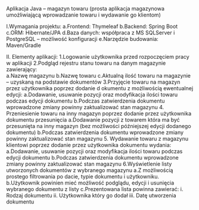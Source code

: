 
Aplikacja Java – magazyn towaru 
(prosta aplikacja magazynowa umożliwiającą wprowadzanie towaru i wydawanie go klientom) 

I.Wymagania projektu: 
a.Frontend: Thymeleaf 
b.Backend: Spring Boot 
c.ORM: Hibernate/JPA 
d.Baza danych: współpraca z  MS SQLServer i PostgreSQL – możliwość konfiguracji 
e.Narzędzie budowania: Maven/Gradle 

II.
Elementy aplikacji: 
1.Logowanie użytkownika przed rozpoczęciem pracy w aplikacji 
2.Podgląd rejestru stanu towaru na 
danym magazynie zawierający:  
a.Nazwę magazynu 
b.Nazwę towaru 
c.Aktualną ilość towaru na magazynie – uzyskaną na podstawie dokumentów 
3.Przyjęcie towaru na magazyn przez użytkownika poprzez dodanie d
okumentu z możliwością ewentualnej edycji: 
a.Dodawanie, usuwanie pozycji oraz modyfikacja ilości towaru podczas edycji dokumentu 
b.Podczas zatwierdzenia dokumentu wprowadzone zmiany powinny zaktualizować stan magazynu 
4.
Przeniesienie towaru na inny magazyn poprzez dodanie przez użytkownika dokumentu przesunięcia 
a.Dodawanie pozycji z  towarem która ma być przesunięta na inny magazyn (bez możliwości późniejszej edycji dodanego dokumentu) 
b.Podczas zatwierdzenia dokumentu wprowadzone zmiany powinny zaktualizować stan magazynu 
5.
Wydawanie towaru z magazynu klientowi poprzez dodanie przez użytkownika dokumentu wydania: 
a.Dodawanie, usuwanie pozycji oraz modyfikacja ilości towaru podczas edycji dokumentu 
b.Podczas zatwierdzenia dokumentu wprowadzone zmiany powinny zaktualizować stan magazynu 
6.Wyświetlenie listy utworzonych dokumentów z wybranego magazynu 
a.Z możliwością prostego filtrowania po dacie, typie dokumentu i użytkowniku.  
b.Użytkownik powinien mieć możliwość  podglądu, edycji i usunięcia wybranego dokumentu z listy 
c.Prezentowana lista powinna zawierać: 
i.
Rodzaj dokumentu 
ii.
Użytkownika który go dodał 
iii.
Datę utworzenia dokumentu 
